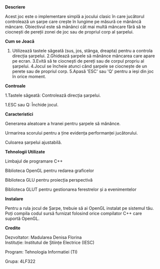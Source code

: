  **Descriere**

Acest joc  este o implementare simplă a jocului clasic în care jucătorul controlează un șarpe care crește în lungime pe măsură ce mănâncă mâncare. Obiectivul este să mănânci cât mai multă mâncare fără să te ciocnești de pereții zonei de joc sau de propriul corp al șarpelui.

**Cum se Joacă**

1. Utilizează tastele săgeată (sus, jos, stânga, dreapta) pentru a controla direcția șarpelui.
2.Ghidează șarpele să mănânce mâncarea care apare pe ecran.
3.Evită să te ciocnești de pereți sau de corpul propriu al șarpelui.
4.Jocul se încheie atunci când șarpele se ciocnește de un perete sau de propriul corp.
5.Apasă 'ESC' sau 'Q' pentru a ieși din joc în orice moment.

**Controale**

1.Tastele săgeată: Controlează direcția șarpelui.

1.ESC sau Q: Închide jocul.

**Caracteristici**

Generarea aleatoare a hranei pentru șarpele să mănânce.

Urmarirea scorului pentru a ține evidența performanței jucătorului.

Culoarea șarpelui ajustabilă.

**Tehnologii Utilizate**

Limbajul de programare C++

Biblioteca OpenGL pentru redarea graficelor

Biblioteca GLU pentru proiecția perspectivă

Biblioteca GLUT pentru gestionarea ferestrelor și a evenimentelor

**Instalare**

Pentru a rula jocul de Șarpe, trebuie să ai OpenGL instalat pe sistemul tău. Poți compila codul sursă furnizat folosind orice compilator C++ care suportă OpenGL.

**Credite**

Dezvoltator: Madularea Denisa Florina  
Instituție: Institutul de Științe Electrice (IESC)

Program: Tehnologia Informatiei  (TI)

Grupa: 4LF322

